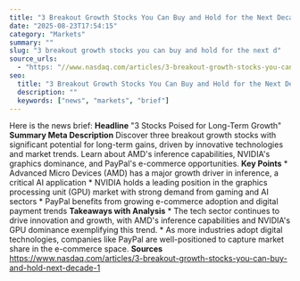 ```yaml
---
title: "3 Breakout Growth Stocks You Can Buy and Hold for the Next Decade"
date: "2025-08-23T17:54:15"
category: "Markets"
summary: ""
slug: "3 breakout growth stocks you can buy and hold for the next d"
source_urls: 
  - "https: "//www.nasdaq.com/articles/3-breakout-growth-stocks-you-can-buy-and-hold-next-decade-1""
seo: 
  title: "3 Breakout Growth Stocks You Can Buy and Hold for the Next Decade | Hash n Hedge"
  description: ""
  keywords: ["news", "markets", "brief"]
---
```

Here is the news brief:  **Headline** "3 Stocks Poised for Long-Term Growth"  **Summary Meta Description** Discover three breakout growth stocks with significant potential for long-term gains, driven by innovative technologies and market trends. Learn about AMD's inference capabilities, NVIDIA's graphics dominance, and PayPal's e-commerce opportunities.  **Key Points**  * Advanced Micro Devices (AMD) has a major growth driver in inference, a critical AI application * NVIDIA holds a leading position in the graphics processing unit (GPU) market with strong demand from gaming and AI sectors * PayPal benefits from growing e-commerce adoption and digital payment trends  **Takeaways with Analysis**  * The tech sector continues to drive innovation and growth, with AMD's inference capabilities and NVIDIA's GPU dominance exemplifying this trend. * As more industries adopt digital technologies, companies like PayPal are well-positioned to capture market share in the e-commerce space.  **Sources** https://www.nasdaq.com/articles/3-breakout-growth-stocks-you-can-buy-and-hold-next-decade-1
